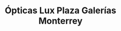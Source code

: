 ---
title: "Ópticas Lux Plaza Galerías Monterrey"
url: /monterrey/opticas-lux-plaza-galerias-monterrey/
shop: optician
---